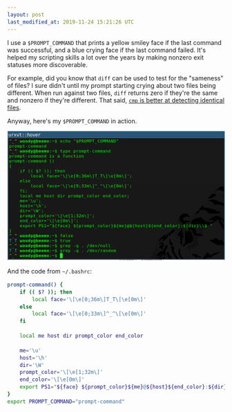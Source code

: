 ```yaml
---
layout: post
last_modified_at: 2019-11-24 15:21:26 UTC 
---
```


I use a `$PROMPT_COMMAND` that prints a yellow smiley face if the last command was successful,
and a blue crying face if the last command failed.
It's helped my scripting skills a lot over the years by making nonzero exit statuses more discoverable.

For example, did you know that `diff` can be used to test for the "sameness" of files?
I sure didn't until my prompt starting crying about two files being different.
When run against two files, `diff` returns zero if they're the same and nonzero if they're different.
That said, [`cmp` is better at detecting identical files](https://stackoverflow.com/questions/12900538/fastest-way-to-tell-if-two-files-are-the-same-in-unix-linux).

Anyway, here's my `$PROMPT_COMMAND` in action.

<img src="/img/prompt-command.png" alt="prompt command" title="^_^\nT_T"/>

And the code from `~/.bashrc`:

```bash
prompt-command() {
	if (( $? )); then
		local face='\[\e[0;36m\]T_T\[\e[0m\]'
	else
		local face='\[\e[0;33m\]^_^\[\e[0m\]'
	fi

	local me host dir prompt_color end_color

	me='\u'
	host='\h'
	dir='\W'
	prompt_color='\[\e[1;32m\]'
	end_color='\[\e[0m\]'
	export PS1="${face} ${prompt_color}${me}@${host}${end_color}:${dir}\\$ "
}
export PROMPT_COMMAND="prompt-command"
```

<!--
### Footnotes

[^1]: Credit goes to <user> for <whatever reasons>.
-->

